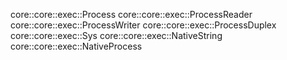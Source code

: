 core::core::exec::Process
core::core::exec::ProcessReader
core::core::exec::ProcessWriter
core::core::exec::ProcessDuplex
core::core::exec::Sys
core::core::exec::NativeString
core::core::exec::NativeProcess